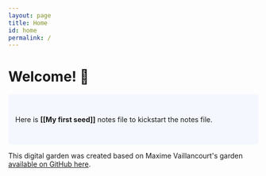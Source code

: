 ```yaml
---
layout: page
title: Home
id: home
permalink: /
---
```


# Welcome! 🌱

<p style="padding: 3em 1em; background: #f5f7ff; border-radius: 4px;">
  Here is <span style="font-weight: bold">[[My first seed]]</span> notes file to kickstart the notes file.
</p>

This digital garden was created based on Maxime Vaillancourt's garden [available on GitHub here](https://github.com/maximevaillancourt/digital-garden-jekyll-template).


<style>
  .wrapper {
    max-width: 46em;
  }
</style>
